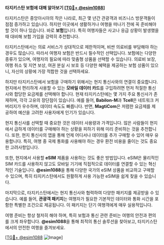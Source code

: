 **타지키스탄 보험에 대해 알아보기 [[TG💪+ @esim1088](https://t.me/s/esim1088)]**

타지키스탄은 중앙아시아의 작은 나라로, 최근 몇 년간 관광객과 비즈니스 방문객들이 점점 증가하고 있습니다. 하지만 이곳에서 생활하거나 여행을 떠나기 전에 꼭 준비해야 할 것이 하나 있습니다. 바로 **보험**입니다. 특히 여행자들은 사고나 응급 상황이 발생했을 때 대비해 보험 가입을 강력히 추천합니다.

타지키스탄에서는 의료 서비스가 상대적으로 제한적이며, 비싼 의료비를 부담해야 하는 경우도 많습니다. 따라서 여행자 보험은 반드시 필수적인 선택입니다. 보험에는 다양한 종류가 있으며, 여행자의 필요에 따라 맞춤형 상품을 선택할 수 있습니다. 의료비 보장, 여행 취소 및 지연 보상, 여권 분실 시 보호 등 다양한 혜택을 제공하는 보험 상품이 있으니, 자신의 상황에 가장 적합한 것을 선택하세요.

하지만 타지키스탄에서 보험을 구매하기 위해서는 현지 통신사와의 연결이 중요합니다. 현지에서 편리하게 사용할 수 있는 **모바일 데이터 카드**를 구입하려면 먼저 적절한 통신사와 합당한 요금제를 선택해야 합니다. 현재 타지키스탄에는 몇 가지 주요 통신사가 존재하며, 각각 고유의 장단점이 있습니다. 예를 들어, **Babilon-M**과 **Tcell**은 네트워크 커버리지가 우수하며, 데이터 속도도 빠릅니다. 반면, **MagtiCom**은 저렴한 요금제를 제공하여 예산을 고려한 사용자에게 인기가 있습니다.

현지 통신사를 선택할 때 중요한 것은 데이터 사용량과 가격입니다. 많은 사람들이 현지에서 급하게 데이터를 구매해야 하는 상황을 피하기 위해 미리 준비하는 것을 추천합니다. 또한, 현지 통신사의 앱을 통해 언제 어디서나 데이터를 추가 구매할 수 있어 매우 유용합니다. 특히, 여행 중 국제 통화를 사용해야 하는 경우 환전 비용을 줄이는 것도 중요한 고려사항입니다.

또한, 현지에서 사용할 **eSIM** 제품을 사용하는 것도 좋은 방법입니다. eSIM은 물리적인 SIM 카드를 사용하지 않고도 모바일 기기에 직접적으로 데이터를 연결할 수 있는 혁신적인 기술입니다. **@esim1088**을 통해 다양한 국가의 eSIM 상품을 비교하고 구매할 수 있으며, 특히 타지키스탄에서도 원활하게 사용 가능한 eSIM을 쉽게 찾을 수 있습니다.

마지막으로, 타지키스탄에서는 현지 통신사와 협력하여 다양한 패키지를 제공받을 수 있습니다. 예를 들어, **관광객 패키지**는 여행자가 필요한 기본적인 데이터와 통화 시간을 포함한 특별한 조건으로 제공됩니다. 이 패키지는 단기 여행객에게 매우 실용적입니다.

여행 준비는 항상 철저히 해야 하며, 특히 보험과 통신 관련 준비는 여행의 안전과 편의를 크게 좌우합니다. **@esim1088**을 통해 최적의 통신 솔루션을 찾아보고, 타지키스탄에서의 안전한 여행을 즐겨보세요.

[[TG💪+ @esim1088](https://t.me/s/esim1088) ![Image](https://i.postimg.cc/Y0z9fWf4/image.png)]